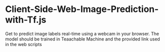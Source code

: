 # Client-Side-Web-Image-Prediction-with-Tf.js
Get to predict image labels real-time using a webcam in your browser. The model should be trained in Teaachable Machine and the provided link used in the web scripts
